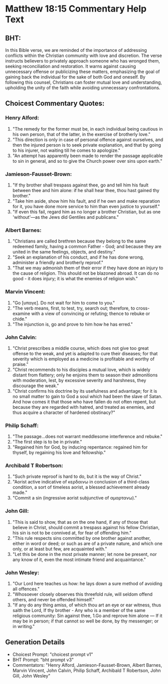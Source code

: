 # Matthew 18:15 Commentary Help Text

## BHT:
In this Bible verse, we are reminded of the importance of addressing conflicts within the Christian community with love and discretion. The verse instructs believers to privately approach someone who has wronged them, seeking reconciliation and restoration. It warns against causing unnecessary offense or publicizing these matters, emphasizing the goal of gaining back the individual for the sake of both God and oneself. By following this counsel, Christians can foster mutual love and understanding, upholding the unity of the faith while avoiding unnecessary confrontations.

## Choicest Commentary Quotes:
### Henry Alford:
1. "The remedy for the former must be, in each individual being cautious in his own person, that of the latter, in the exercise of brotherly love."
2. "This direction is only in case of personal offence against ourselves, and then the injured person is to seek private explanation, and that by going to his injurer, not waiting till he comes to apologize."
3. "An attempt has apparently been made to render the passage applicable to sin in general, and so to give the Church power over sins upon earth."

### Jamieson-Fausset-Brown:
1. "If thy brother shall trespass against thee, go and tell him his fault between thee and him alone: if he shall hear thee, thou hast gained thy brother." 
2. "Take him aside, show him his fault, and if he own and make reparation for it, you have done more service to him than even justice to yourself."
3. "If even this fail, regard him as no longer a brother Christian, but as one 'without'—as the Jews did Gentiles and publicans."

### Albert Barnes:
1. "Christians are called brethren because they belong to the same redeemed family, having a common Father - God; and because they are united in the same feelings, objects, and destiny."
2. "Seek an explanation of his conduct, and if he has done wrong, administer a friendly and brotherly reproof."
3. "That we may admonish them of their error if they have done an injury to the cause of religion. This should not be blazoned abroad. It can do no good - it does injury; it is what the enemies of religion wish."

### Marvin Vincent:
1. "Go [υπαγε]. Do not wait for him to come to you."
2. "The verb means, first, to test, try, search out; therefore, to cross-examine with a view of convincing or refuting; thence to rebuke or chide."
3. "The injunction is, go and prove to him how he has erred."

### John Calvin:
1. "Christ prescribes a middle course, which does not give too great offense to the weak, and yet is adapted to cure their diseases; for that severity which is employed as a medicine is profitable and worthy of praise."
2. "Christ recommends to his disciples a mutual love, which is widely distant from flattery; only he enjoins them to season their admonitions with moderation, lest, by excessive severity and harshness, they discourage the weak."
3. "Christ confirms his doctrine by its usefulness and advantage; for it is no small matter to gain to God a soul which had been the slave of Satan. And how comes it that those who have fallen do not often repent, but because they are regarded with hatred, and treated as enemies, and thus acquire a character of hardened obstinacy?"

### Philip Schaff:
1. "The passage...does not warrant meddlesome interference and rebuke."
2. "The first step is to be in private."
3. "Regained him for God, by inducing repentance: regained him for thyself, by regaining his love and fellowship."

### Archibald T Robertson:
1. "Such private reproof is hard to do, but it is the way of Christ."
2. "Aorist active indicative of κερδαινω in conclusion of a third-class condition, a sort of timeless aorist, a blessed achievement already made."
3. "Commit a sin (ingressive aorist subjunctive of αμαρτανω)."

### John Gill:
1. "This is said to show, that as on the one hand, if any of those that believe in Christ, should commit a trespass against his fellow Christian, his sin is not to be connived at, for fear of offending him."
2. "This rule respects sins committed by one brother against another, either in word or deed; or such as are of a private nature, and which one only, or at least but few, are acquainted with."
3. "Let this be done in the most private manner; let none be present, nor any know of it, even the most intimate friend and acquaintance."

### John Wesley:
1. "Our Lord here teaches us how: he lays down a sure method of avoiding all offences."
2. "Whosoever closely observes this threefold rule, will seldom offend others, and never be offended himself."
3. "If any do any thing amiss, of which thou art an eye or ear witness, thus saith the Lord, If thy brother - Any who is a member of the same religious community: Sin against thee, 1.Go and reprove him alone — If it may be in person; if that cannot so well be done, by thy messenger; or in writing."


## Generation Details
- Choicest Prompt: "choicest prompt v1"
- BHT Prompt: "bht prompt v3"
- Commentators: "Henry Alford, Jamieson-Fausset-Brown, Albert Barnes, Marvin Vincent, John Calvin, Philip Schaff, Archibald T Robertson, John Gill, John Wesley"
